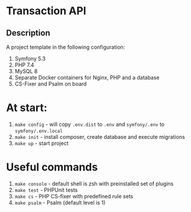 # Transaction API

## Description

A project template in the following configuration:
1. Symfony 5.3
2. PHP 7.4
3. MySQL 8
4. Separate Docker containers for Nginx, PHP and a database
5. CS-Fixer and Psalm on board

# At start:
1. `make config` - will copy `.env.dist` to `.env` and `symfony/.env` to `symfony/.env.local`
2. `make init` - install composer, create database and execute migrations
3. `make up` - start project

# Useful commands
1. `make console` - default shell is zsh with preinstalled set of plugins
2. `make test` - PHPUnit tests
3. `make cs` - PHP CS-fixer with predefined rule sets
4. `make psalm` - Psalm (default level is 1)


